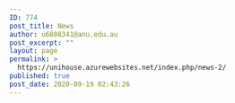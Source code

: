 ```yaml
---
ID: 774
post_title: News
author: u6808341@anu.edu.au
post_excerpt: ""
layout: page
permalink: >
  https://unihouse.azurewebsites.net/index.php/news-2/
published: true
post_date: 2020-09-19 02:43:26
---
```

<!-- wp:latest-posts {"displayPostDate":true} /-->